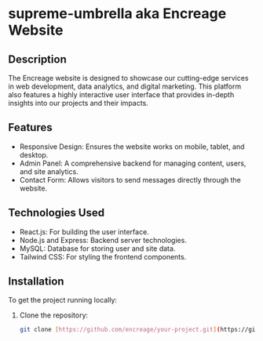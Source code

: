 # supreme-umbrella aka Encreage Website

## Description
The Encreage website is designed to showcase our cutting-edge services in web development, data analytics, and digital marketing. This platform also features a highly interactive user interface that provides in-depth insights into our projects and their impacts.

## Features
- Responsive Design: Ensures the website works on mobile, tablet, and desktop.
- Admin Panel: A comprehensive backend for managing content, users, and site analytics.
- Contact Form: Allows visitors to send messages directly through the website.

## Technologies Used
- React.js: For building the user interface.
- Node.js and Express: Backend server technologies.
- MySQL: Database for storing user and site data.
- Tailwind CSS: For styling the frontend components.

## Installation
To get the project running locally:
1. Clone the repository:
   ```bash
   git clone [https://github.com/encreage/your-project.git](https://github.com/nrmnkny/supreme-umbrella.git)
